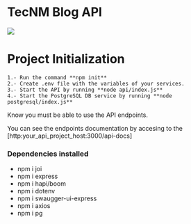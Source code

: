 # TecNM Blog API 
![](https://celaya.tecnm.mx/wp-content/uploads/2021/02/tecnm-header-1.png)

# Project Initialization

    1.- Run the command **npm init**
    2.- Create .env file with the variables of your services.
    3.- Start the API by running **node api/index.js**
    4.- Start the PostgreSQL DB service by running **node postgresql/index.js**

Know you must be able to use the API endpoints.

You can see the endpoints documentation by accesing to the [http:your_api_project_host:3000/api-docs]

### Dependencies installed
* npm i joi
* npm i express
* npm i hapi/boom
* npm i dotenv
* npm i swaugger-ui-express
* npm i axios
* npm i pg